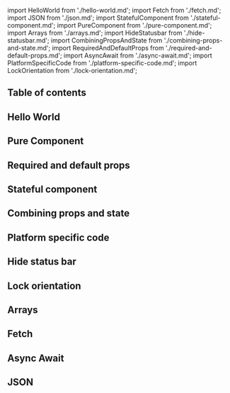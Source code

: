 import HelloWorld from './hello-world.md';
import Fetch from './fetch.md';
import JSON from './json.md';
import StatefulComponent from './stateful-component.md';
import PureComponent from './pure-component.md';
import Arrays from './arrays.md';
import HideStatusbar from './hide-statusbar.md';
import CombiningPropsAndState from './combining-props-and-state.md';
import RequiredAndDefaultProps from './required-and-default-props.md';
import AsyncAwait from './async-await.md';
import PlatformSpecificCode from './platform-specific-code.md';
import LockOrientation from './lock-orientation.md';

<div className="toc-container">

## Table of contents

<!--
    Put empty heading because remark-toc replaces content until the first heading of the same level,
    so it removes closing div tag
-->

##

</div>

## Hello World

<HelloWorld />

## Pure Component

<PureComponent />

## Required and default props

<RequiredAndDefaultProps />

## Stateful component

<StatefulComponent />

## Combining props and state

<CombiningPropsAndState />

## Platform specific code

<PlatformSpecificCode />

## Hide status bar

<HideStatusbar />

## Lock orientation

<LockOrientation />

## Arrays

<Arrays />

## Fetch

<Fetch />

## Async Await

<AsyncAwait />

## JSON

<JSON />
